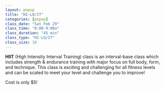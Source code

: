 ```yaml
---
layout: popup
title: "HI-LO/IT"
categories: [popup]
class_date: "Sat Feb 29"
class_time: "8:00-9:00a"
class_duration: "45 min"
class_type: "HI-LO/IT"
class_size: 10
---
```


**HIIT** (High Intensity Interval Training) class is an interval-base class which includes strength & endurance training with major focus on full body, form, and technique. This class is exciting and challenging for all fitness levels and can be scaled to meet your level and challenge you to improve!

Cost is only $5!